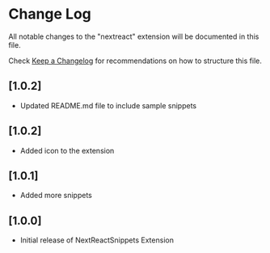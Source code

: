 # Change Log

All notable changes to the "nextreact" extension will be documented in this file.

Check [Keep a Changelog](http://keepachangelog.com/) for recommendations on how to structure this file.

## [1.0.2]

- Updated README.md file to include sample snippets

## [1.0.2]

- Added icon to the extension

## [1.0.1]

- Added more snippets

## [1.0.0]

- Initial release of NextReactSnippets Extension
